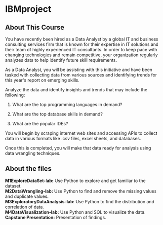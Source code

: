 # IBMproject
## About This Course
You have recently been hired as a Data Analyst by a global IT and business consulting services firm that is known for their expertise in IT solutions and their team of highly experienced IT consultants.  In order to keep pace with changing technologies and remain competitive, your organization regularly analyzes data to help identify future skill requirements. 

As a Data Analyst, you will be assisting with this initiative and have been tasked with collecting data from various sources and identifying trends for this year's report on emerging skills. 

Analyze the data and identify insights and trends that may include the following:

1. What are the top programming languages in demand?

2. What are the top database skills in demand?

3. What are the popular IDEs?

You will begin by scraping internet web sites and accessing APIs to collect data in various formats like .csv files, excel sheets, and databases.   


Once this is completed, you will make that data ready for analysis using data wrangling techniques. 

## About the files
<b>M1ExploreDataSet-lab:</b> Use Python to explore and get familiar to the dataset. <br>
<b>M2DataWrangling-lab:</b> Use Python to find and remove the missing values and duplicate values. <br>
<b>M3ExploratoryDataAnalysis-lab:</b> Use Python to find the distribution and correlation of data. <br>
<b>M4DataVisualization-lab:</b> Use Python and SQL to visualize the data. <br>
<b>Capstone Presentation:</b> Presentation of findings.
